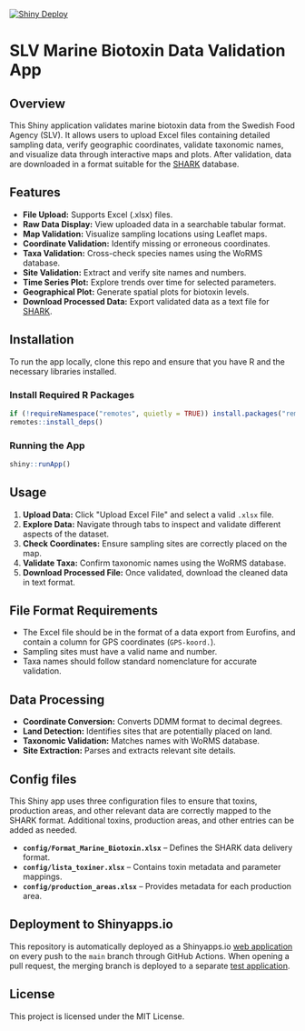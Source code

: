 [![Shiny Deploy](https://github.com/nodc-sweden/SLV-Biotoxin-Validator-App/actions/workflows/shinyapps.yaml/badge.svg?branch=main&event=push)](https://nodc-sweden.shinyapps.io/biotoxin-validator/)

# SLV Marine Biotoxin Data Validation App

## Overview
This Shiny application validates marine biotoxin data from the Swedish Food Agency (SLV). 
It allows users to upload Excel files containing detailed sampling data, verify geographic coordinates, 
validate taxonomic names, and visualize data through interactive maps and plots. After validation,
data are downloaded in a format suitable for the [SHARK](https://shark.smhi.se/) database.

## Features
- **File Upload:** Supports Excel (.xlsx) files.
- **Raw Data Display:** View uploaded data in a searchable tabular format.
- **Map Validation:** Visualize sampling locations using Leaflet maps.
- **Coordinate Validation:** Identify missing or erroneous coordinates.
- **Taxa Validation:** Cross-check species names using the WoRMS database.
- **Site Validation:** Extract and verify site names and numbers.
- **Time Series Plot:** Explore trends over time for selected parameters.
- **Geographical Plot:** Generate spatial plots for biotoxin levels.
- **Download Processed Data:** Export validated data as a text file for [SHARK](https://shark.smhi.se/).

## Installation
To run the app locally, clone this repo and ensure that you have R and the necessary libraries installed.

### Install Required R Packages
```r
if (!requireNamespace("remotes", quietly = TRUE)) install.packages("remotes")
remotes::install_deps()
```

### Running the App
```r
shiny::runApp()
```

## Usage
1. **Upload Data:** Click "Upload Excel File" and select a valid `.xlsx` file.
2. **Explore Data:** Navigate through tabs to inspect and validate different aspects of the dataset.
3. **Check Coordinates:** Ensure sampling sites are correctly placed on the map.
4. **Validate Taxa:** Confirm taxonomic names using the WoRMS database.
5. **Download Processed File:** Once validated, download the cleaned data in text format.

## File Format Requirements
- The Excel file should be in the format of a data export from Eurofins, and contain a column for GPS coordinates (`GPS-koord.`).
- Sampling sites must have a valid name and number.
- Taxa names should follow standard nomenclature for accurate validation.

## Data Processing
- **Coordinate Conversion:** Converts DDMM format to decimal degrees.
- **Land Detection:** Identifies sites that are potentially placed on land.
- **Taxonomic Validation:** Matches names with WoRMS database.
- **Site Extraction:** Parses and extracts relevant site details.

## Config files
This Shiny app uses three configuration files to ensure that toxins, production areas, and other relevant data are correctly mapped to the SHARK format. Additional toxins, production areas, and other entries can be added as needed.
- **`config/Format_Marine_Biotoxin.xlsx`** – Defines the SHARK data delivery format.
- **`config/lista_toxiner.xlsx`** – Contains toxin metadata and parameter mappings.
- **`config/production_areas.xlsx`** – Provides metadata for each production area.

## Deployment to Shinyapps.io
This repository is automatically deployed as a Shinyapps.io [web application](https://nodc-sweden.shinyapps.io/biotoxin-validator/) on every push to the `main` branch through GitHub Actions. When opening a pull request, the merging branch is deployed to a separate [test application](https://nodc-sweden.shinyapps.io/biotoxin-validator-test/).

## License
This project is licensed under the MIT License.
